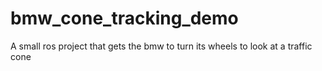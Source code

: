 # bmw_cone_tracking_demo
A small ros project that gets the bmw to turn its wheels to look at a traffic cone
